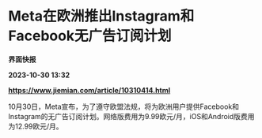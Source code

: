 # Meta在欧洲推出Instagram和Facebook无广告订阅计划
**界面快报**

**2023-10-30 13:32**

**https://www.jiemian.com/article/10310414.html**

10月30日，Meta宣布，为了遵守欧盟法规，将为欧洲用户提供Facebook和Instagram的无广告订阅计划。网络版费用为9.99欧元/月，iOS和Android版费用为12.99欧元/月。